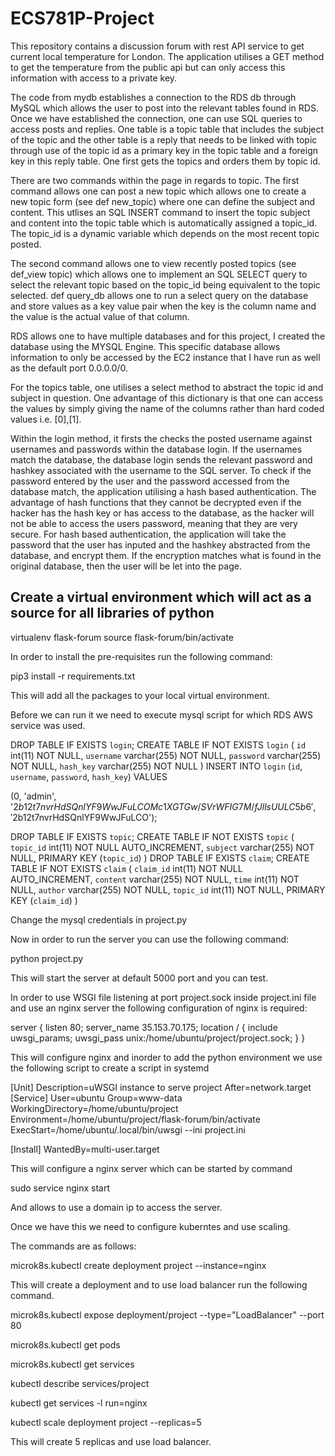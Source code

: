 # ECS781P-Project

This repository contains a discussion forum with rest API service to get current local temperature for London. The application utilises a GET method to get the temperature from the public api but can only access this information with access to a private key.

The code from mydb establishes a connection to the RDS db through MySQL which allows the user to post into the relevant tables found in RDS. Once we have established the connection, one can use SQL queries to access posts and replies. One table is a topic table that includes the subject of the topic and the other table is a reply that needs to be linked with topic through use of the topic id as a primary key in the topic table and a foreign key in this reply table. One first gets the topics and orders them by topic id.

There are two commands within the page in regards to topic. The first command allows one can post a new topic which allows one to create a new topic form (see def new_topic) where one can define the subject and content. This utlises an SQL INSERT command to insert the topic subject and content into the topic table which is automatically assigned a topic_id. The topic_id is a dynamic variable which depends on the most recent topic posted.

The second command allows one to view recently posted topics (see def_view topic) which allows one to implement an SQL SELECT query to select the relevant topic based on the topic_id being equivalent to the topic selected. def query_db allows one to run a select query on the database and store values as a key value pair when the key is the column name and the value is the actual value of that column.

RDS allows one to have multiple databases and for this project, I created the database using the MYSQL Engine. This specific database allows information to only be accessed by the EC2 instance that I have run as well as the default port 0.0.0.0/0.

For the topics table, one utilises a select method to abstract the topic id and subject in question. One advantage of this dictionary is that one can access the values by simply giving the name of the columns rather than hard coded values i.e. [0],[1].

Within the login method, it firsts the checks the posted username against usernames and passwords within the database login. If the usernames match the database, the database login sends the relevant password and hashkey associated with the username to the SQL server. To check if the password entered by the user and the password accessed from the database match, the application utilising a hash based authentication. The advantage of hash functions that they cannot be decrypted even if the hacker has the hash key or has access to the database, as the hacker will not be able to access the users password, meaning that they are very secure. For hash based authentication, the application will take the password that the user has inputed and the hashkey abstracted from the database, and encrypt them. If the encryption matches what is found in the original database, then the user will be let into the page.


## Create a virtual environment which will act as a source for all libraries of python

  virtualenv flask-forum
  source flask-forum/bin/activate


In order to install the pre-requisites run the following command:

pip3 install -r requirements.txt


This will add all the packages to your local virtual environment.

Before we can run it we need to execute mysql script for which RDS AWS service was used.


DROP TABLE IF EXISTS `login`;
CREATE TABLE IF NOT EXISTS `login` (
  `id` int(11) NOT NULL,
  `username` varchar(255) NOT NULL,
  `password` varchar(255) NOT NULL,
  `hash_key` varchar(255) NOT NULL
) 
INSERT INTO `login` (`id`, `username`, `password`, `hash_key`) VALUES

(0, 'admin', '$2b$12$t7nvrHdSQnlYF9WwJFuLCOMc1XGTGw/SVrWFIG7M/fJllsUULC5b6', 
 '$2b$12$t7nvrHdSQnlYF9WwJFuLCO');

DROP TABLE IF EXISTS `topic`;
CREATE TABLE IF NOT EXISTS `topic` (
  `topic_id` int(11) NOT NULL AUTO_INCREMENT,
  `subject` varchar(255) NOT NULL,
  PRIMARY KEY (`topic_id`)
) 
DROP TABLE IF EXISTS `claim`;
CREATE TABLE IF NOT EXISTS `claim` (
  `claim_id` int(11) NOT NULL AUTO_INCREMENT,
  `content` varchar(255)  NOT NULL,
  `time` int(11) NOT NULL,
  `author` varchar(255) NOT NULL,
  `topic_id` int(11) NOT NULL,
  PRIMARY KEY (`claim_id`)
)

Change the mysql credentials in project.py

Now in order to run the server you can use the following command:

python project.py

This will start the server at default 5000 port and you can test.

In order to use WSGI file listening at port project.sock inside project.ini file and use an nginx server the following configuration of nginx is required:

server {
    listen 80;
    server_name 35.153.70.175;
   location / {
        include uwsgi_params;
        uwsgi_pass unix:/home/ubuntu/project/project.sock;
    }
}

This will configure nginx and inorder to add the python environment we use the following script to create a script in systemd


[Unit]
Description=uWSGI instance to serve project
After=network.target
[Service]
User=ubuntu
Group=www-data
WorkingDirectory=/home/ubuntu/project
Environment=/home/ubuntu/project/flask-forum/bin/activate
ExecStart=/home/ubuntu/.local/bin/uwsgi --ini project.ini

[Install]
WantedBy=multi-user.target



This will configure a nginx server which can be started by command

sudo service nginx start

And allows to use a domain ip to access the server.

Once we have this we need to configure kuberntes and use scaling.

The commands are as follows:

microk8s.kubectl create deployment project --instance=nginx

This will create a deployment and to use load balancer run the following command.

microk8s.kubectl expose deployment/project --type="LoadBalancer" --port 80

microk8s.kubectl get pods

microk8s.kubectl get services

kubectl describe services/project

kubectl get services -l run=nginx

kubectl scale deployment project --replicas=5

This will create 5 replicas and use load balancer.
